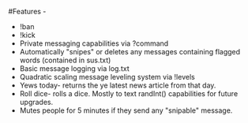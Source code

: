 #Features - 
<ul>
  <li>!ban</li>
  <li>!kick</li>
  <li>Private messaging capabilities via ?command</li>
  <li>Automatically "snipes" or deletes any messages containing flagged words (contained in sus.txt)</li>
  <li>Basic message logging via log.txt</li>
  <li>Quadratic scaling message leveling system via !levels</li>
  <li>Yews today- returns the ye latest news article from that day. </li>
  <li>Roll dice- rolls a dice. Mostly to text randInt() capabilities for future upgrades.</li>
  <li>Mutes people for 5 minutes if they send any "snipable" message.</li>
</ul>
